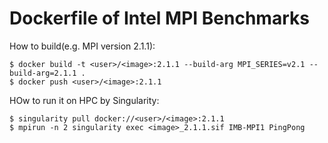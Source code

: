 # Dockerfile of Intel MPI Benchmarks

How to build(e.g. MPI version 2.1.1):

```
$ docker build -t <user>/<image>:2.1.1 --build-arg MPI_SERIES=v2.1 --build-arg=2.1.1 .
$ docker push <user>/<image>:2.1.1
```

HOw to run it on HPC by Singularity:

```
$ singularity pull docker://<user>/<image>:2.1.1
$ mpirun -n 2 singularity exec <image>_2.1.1.sif IMB-MPI1 PingPong
```
